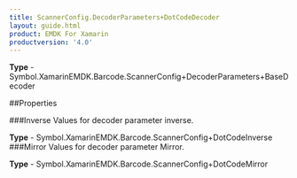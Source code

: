 ```yaml
---
title: ScannerConfig.DecoderParameters+DotCodeDecoder
layout: guide.html
product: EMDK For Xamarin 
productversion: '4.0' 
---
```


    

**Type** - Symbol.XamarinEMDK.Barcode.ScannerConfig+DecoderParameters+BaseDecoder

##Properties

###Inverse
Values for decoder parameter inverse.

**Type** - Symbol.XamarinEMDK.Barcode.ScannerConfig+DotCodeInverse
###Mirror
Values for decoder parameter Mirror.

**Type** - Symbol.XamarinEMDK.Barcode.ScannerConfig+DotCodeMirror

